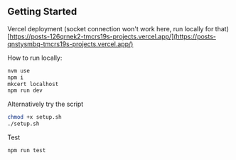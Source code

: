 ## Getting Started
Vercel deployment (socket connection won't work here, run locally for that)
[https://posts-126qrnek2-tmcrs19s-projects.vercel.app/](https://posts-qnstysmbq-tmcrs19s-projects.vercel.app/)

How to run locally:

```bash
nvm use
npm i
mkcert localhost
npm run dev
```

Alternatively try the script
```bash
chmod +x setup.sh
./setup.sh
```

Test
```bash
npm run test
```

